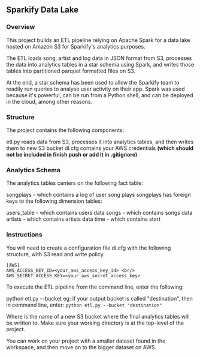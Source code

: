 ## Sparkify Data Lake

### Overview

This project builds an ETL pipeline relying on Apache Spark for a data lake hosted on Amazon S3 for Sparkify's analytics purposes.

The ETL loads song, artist and log data in JSON format from S3, processes the data into analytics tables in a star schema using Spark, and writes those tables into partitioned parquet formatted files on S3. 

At the end, a star schema has been used to allow the Sparkify team to readily run queries to analyse user activity on their app. Spark was used because it's powerful, can be run from a Python shell, and can be deployed in the cloud, among other reasons.

### Structure
The project contains the following components:

etl.py reads data from S3, processes it into analytics tables, and then writes them to new S3 bucket
dl.cfg contains your AWS credentials **(which should not be included in finish push or add it in .gitignore)**

### Analytics Schema
The analytics tables centers on the following fact table:

songplays - which contains a log of user song plays
songplays has foreign keys to the following dimension tables:

users_table - which contains users data
songs - which contains songs data
artists - which contains artists data
time - which contains start

### Instructions
You will need to create a configuration file dl.cfg with the following structure, with S3 read and write policy.
```
[AWS]
AWS_ACCESS_KEY_ID=<your_aws_access_key_id> <br/>
AWS_SECRET_ACCESS_KEY=<your_aws_secret_access_key>
```
To execute the ETL pipeline from the command line, enter the following:

python etl.py --bucket <your-output-s3-bucket-name>
eg: if your output bucket is called "destination", then in command line, enter:
    `python etl.py --bucket "destination"`

Where <your-output-s3-bucket-name> is the name of a new S3 bucket where the final analytics tables will be written to. Make sure your working directory is at the top-level of the project.
    
You can work on your project with a smaller dataset found in the workspace, and then move on to the bigger dataset on AWS.
